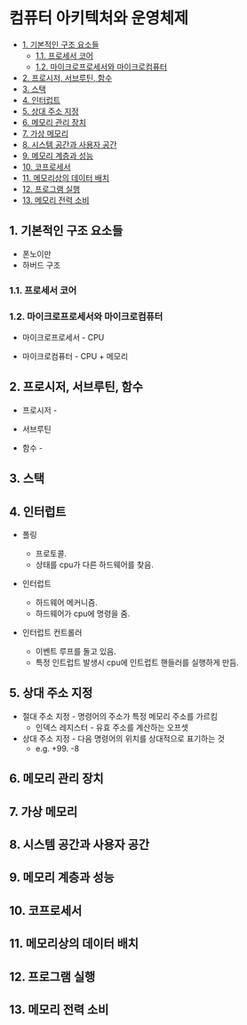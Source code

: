 # 컴퓨터 아키텍처와 운영체제

- [1. 기본적인 구조 요소들](#1-기본적인-구조-요소들)
  - [1.1. 프로세서 코어](#11-프로세서-코어)
  - [1.2. 마이크로프로세서와 마이크로컴퓨터](#12-마이크로프로세서와-마이크로컴퓨터)
- [2. 프로시저, 서브루틴, 함수](#2-프로시저-서브루틴-함수)
- [3. 스택](#3-스택)
- [4. 인터럽트](#4-인터럽트)
- [5. 상대 주소 지정](#5-상대-주소-지정)
- [6. 메모리 관리 장치](#6-메모리-관리-장치)
- [7. 가상 메모리](#7-가상-메모리)
- [8. 시스템 공간과 사용자 공간](#8-시스템-공간과-사용자-공간)
- [9. 메모리 계층과 성능](#9-메모리-계층과-성능)
- [10. 코프로세서](#10-코프로세서)
- [11. 메모리상의 데이터 배치](#11-메모리상의-데이터-배치)
- [12. 프로그램 실행](#12-프로그램-실행)
- [13. 메모리 전력 소비](#13-메모리-전력-소비)

## 1. 기본적인 구조 요소들

- 폰노이만
- 하버드 구조

### 1.1. 프로세서 코어

### 1.2. 마이크로프로세서와 마이크로컴퓨터

- 마이크로프로세서 - CPU

- 마이크로컴퓨터 - CPU + 메모리

## 2. 프로시저, 서브루틴, 함수

- 프로시저 -

- 서브루틴

- 함수 -

## 3. 스택

## 4. 인터럽트

- 폴링

  - 프로토콜.
  - 상태를 cpu가 다른 하드웨어를 찾음.

- 인터럽트

  - 하드웨어 메커니즘.
  - 하드웨어가 cpu에 명령을 줌.

- 인터럽트 컨트롤러
  - 이벤트 루프를 돌고 있음.
  - 특정 인트럽트 발생시 cpu에 인트럽트 핸들러를 실행하게 만듬.

## 5. 상대 주소 지정

- 절대 주소 지정 - 명령어의 주소가 특정 메모리 주소를 가르킴
  - 인덱스 레지스터 - 유효 주소를 계산하는 오프셋
- 상대 주소 지정 - 다음 명령어의 위치를 상대적으로 표기하는 것
  - e.g. +99. -8

## 6. 메모리 관리 장치

## 7. 가상 메모리

## 8. 시스템 공간과 사용자 공간

## 9. 메모리 계층과 성능

## 10. 코프로세서

## 11. 메모리상의 데이터 배치

## 12. 프로그램 실행

## 13. 메모리 전력 소비
